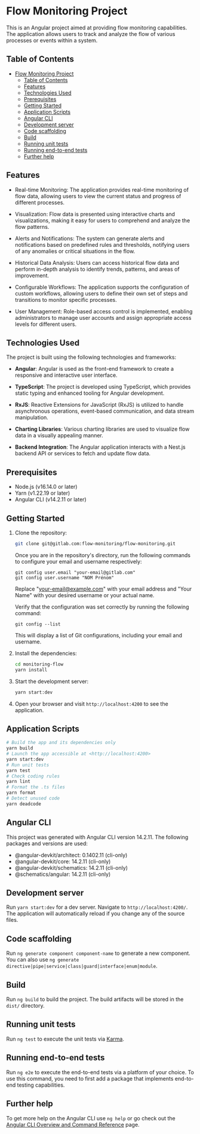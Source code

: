 # Flow Monitoring Project

This is an Angular project aimed at providing flow monitoring capabilities. The application allows users to track and analyze the flow of various processes or events within a system.

## Table of Contents

- [Flow Monitoring Project](#flow-monitoring-project)
  - [Table of Contents](#table-of-contents)
  - [Features](#features)
  - [Technologies Used](#technologies-used)
  - [Prerequisites](#prerequisites)
  - [Getting Started](#getting-started)
  - [Application Scripts](#application-scripts)
  - [Angular CLI](#angular-cli)
  - [Development server](#development-server)
  - [Code scaffolding](#code-scaffolding)
  - [Build](#build)
  - [Running unit tests](#running-unit-tests)
  - [Running end-to-end tests](#running-end-to-end-tests)
  - [Further help](#further-help)

## Features

- Real-time Monitoring: The application provides real-time monitoring of flow data, allowing users to view the current status and progress of different processes.

- Visualization: Flow data is presented using interactive charts and visualizations, making it easy for users to comprehend and analyze the flow patterns.

- Alerts and Notifications: The system can generate alerts and notifications based on predefined rules and thresholds, notifying users of any anomalies or critical situations in the flow.

- Historical Data Analysis: Users can access historical flow data and perform in-depth analysis to identify trends, patterns, and areas of improvement.

- Configurable Workflows: The application supports the configuration of custom workflows, allowing users to define their own set of steps and transitions to monitor specific processes.

- User Management: Role-based access control is implemented, enabling administrators to manage user accounts and assign appropriate access levels for different users.

## Technologies Used

The project is built using the following technologies and frameworks:

- **Angular**: Angular is used as the front-end framework to create a responsive and interactive user interface.

- **TypeScript**: The project is developed using TypeScript, which provides static typing and enhanced tooling for Angular development.

- **RxJS**: Reactive Extensions for JavaScript (RxJS) is utilized to handle asynchronous operations, event-based communication, and data stream manipulation.

- **Charting Libraries**: Various charting libraries are used to visualize flow data in a visually appealing manner.

- **Backend Integration**: The Angular application interacts with a Nest.js backend API or services to fetch and update flow data.

## Prerequisites

- Node.js (v16.14.0 or later)
- Yarn (v1.22.19 or later)
- Angular CLI (v14.2.11 or later)

## Getting Started

1. Clone the repository:

   ```bash
   git clone git@gitlab.com:flow-monitoring/flow-monitoring.git
   ```

   Once you are in the repository's directory, run the following commands to configure your email and username respectively:

   ```
   git config user.email "your-email@gitlab.com"
   git config user.username "NOM Prénom"
   ```

   Replace "your-email@example.com" with your email address and "Your Name" with your desired username or your actual name.

   Verify that the configuration was set correctly by running the following command:

   ```
   git config --list
   ```

   This will display a list of Git configurations, including your email and username.

2. Install the dependencies:

   ```bash
   cd monitoring-flow
   yarn install
   ```

3. Start the development server:

   ```bash
   yarn start:dev
   ```

4. Open your browser and visit `http://localhost:4200` to see the application.

## Application Scripts

```bash
# Build the app and its dependencies only
yarn build
# Launch the app accessible at <http://localhost:4200>
yarn start:dev
# Run unit tests
yarn test
# Check coding rules
yarn lint
# Format the .ts files
yarn format
# Detect unused code
yarn deadcode
```

## Angular CLI

This project was generated with Angular CLI version 14.2.11. The following packages and versions are used:

- @angular-devkit/architect: 0.1402.11 (cli-only)
- @angular-devkit/core: 14.2.11 (cli-only)
- @angular-devkit/schematics: 14.2.11 (cli-only)
- @schematics/angular: 14.2.11 (cli-only)

## Development server

Run `yarn start:dev` for a dev server. Navigate to `http://localhost:4200/`. The application will automatically reload if you change any of the source files.

## Code scaffolding

Run `ng generate component component-name` to generate a new component. You can also use `ng generate directive|pipe|service|class|guard|interface|enum|module`.

## Build

Run `ng build` to build the project. The build artifacts will be stored in the `dist/` directory.

## Running unit tests

Run `ng test` to execute the unit tests via [Karma](https://karma-runner.github.io).

## Running end-to-end tests

Run `ng e2e` to execute the end-to-end tests via a platform of your choice. To use this command, you need to first add a package that implements end-to-end testing capabilities.

## Further help

To get more help on the Angular CLI use `ng help` or go check out the [Angular CLI Overview and Command Reference](https://angular.io/cli) page.
